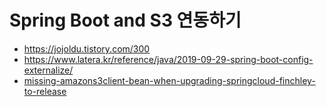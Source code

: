 # Spring Boot and S3 연동하기

- https://jojoldu.tistory.com/300
- https://www.latera.kr/reference/java/2019-09-29-spring-boot-config-externalize/
- [missing-amazons3client-bean-when-upgrading-springcloud-finchley-to-release](https://stackoverflow.com/questions/51034175/missing-amazons3client-bean-when-upgrading-springcloud-finchley-to-release)
